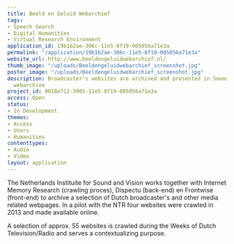 ```yaml
---
title: Beeld en Geluid Webarchief
tags:
- Speech Search
- Digital Humanities
- Virtual Research Environment
application_id: 19b1b2ae-306c-11e5-8f19-005056a71e3a
permalink: "/application/19b1b2ae-306c-11e5-8f19-005056a71e3a"
website_url: http://www.beeldengeluidwebarchief.nl/
thumb_image: "/uploads/Beeldengeluidwebarchief_screenshot.jpg"
poster_image: "/uploads/Beeldengeluidwebarchief_screenshot.jpg"
description: Broadcaster's websites are archived and presented in Sound and Visions
  webarchive
project_id: 8018e712-3065-11e5-8f19-005056a71e3a
access: Open
status:
- In Development
themes:
- Access
- Users
- Humanities
contenttypes:
- Audio
- Video
layout: application
---
```


The Netherlands Instituite for Sound and Vision works together with Internet Memory Research (crawling proces), Dispectu (back-end) en Frontwise (front-end) to archive a selection of Dutch broadcaster's and other media related webpages. In a pilot with the NTR four websites were crawled in 2013 and made available online.

A selection of approx. 55 websites is crawled during the Weeks of Dutch Television/Radio and serves a contextualizing purpose.
